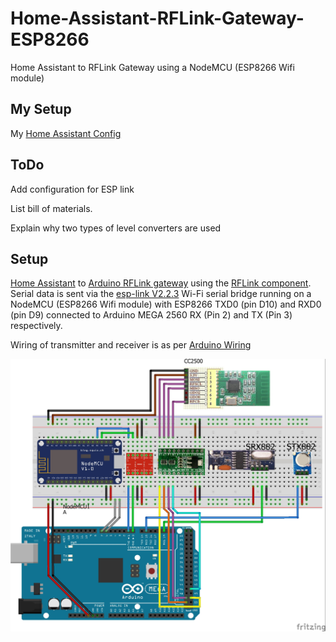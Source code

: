 # Home-Assistant-RFLink-Gateway-ESP8266
Home Assistant to RFLink Gateway using a NodeMCU (ESP8266 Wifi module)

## My Setup
My [Home Assistant Config](https://github.com/Genestealer/Home-Assistant-Configuration)

## ToDo 
Add configuration for ESP link

List bill of materials.

Explain why two types of level converters are used
  
## Setup

[Home Assistant](https://home-assistant.io/) to [Arduino RFLink gateway](http://www.nemcon.nl/blog2/) using the [RFLink component](https://home-assistant.io/components/rflink/). Serial data is sent via the [esp-link V2.2.3](https://github.com/jeelabs/esp-link/releases/tag/v2.2.3) Wi-Fi serial bridge running on a NodeMCU (ESP8266 Wifi module) with ESP8266 TXD0 (pin D10) and RXD0 (pin D9) connected to Arduino MEGA 2560 RX (Pin 2) and TX (Pin 3) respectively. 

Wiring of transmitter and receiver is as per [Arduino Wiring](http://www.nemcon.nl/blog2/wiring)

![Diagram](https://raw.githubusercontent.com/Genestealer/Home-Assistant-RFLink-Gateway-ESP8266/master/RFLink_Gatway_bb.jpg)
